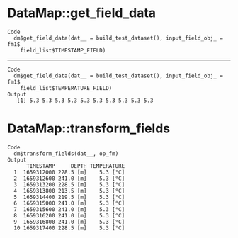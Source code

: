 # DataMap::get_field_data

    Code
      dm$get_field_data(dat__ = build_test_dataset(), input_field_obj_ = fm1$
        field_list$TIMESTAMP_FIELD)

---

    Code
      dm$get_field_data(dat__ = build_test_dataset(), input_field_obj_ = fm1$
        field_list$TEMPERATURE_FIELD)
    Output
       [1] 5.3 5.3 5.3 5.3 5.3 5.3 5.3 5.3 5.3 5.3

# DataMap::transform_fields

    Code
      dm$transform_fields(dat__, op_fm)
    Output
          TIMESTAMP     DEPTH TEMPERATURE
      1  1659312000 228.5 [m]    5.3 [°C]
      2  1659312600 241.0 [m]    5.3 [°C]
      3  1659313200 228.5 [m]    5.3 [°C]
      4  1659313800 213.5 [m]    5.3 [°C]
      5  1659314400 219.5 [m]    5.3 [°C]
      6  1659315000 241.0 [m]    5.3 [°C]
      7  1659315600 241.0 [m]    5.3 [°C]
      8  1659316200 241.0 [m]    5.3 [°C]
      9  1659316800 241.0 [m]    5.3 [°C]
      10 1659317400 228.5 [m]    5.3 [°C]

